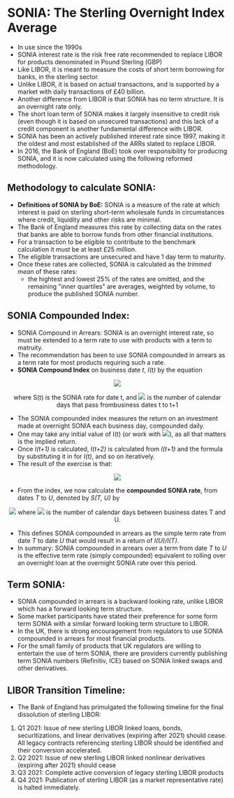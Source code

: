 # SONIA: The Sterling Overnight Index Average
- In use since the 1990s
- SONIA interest rate is the risk free rate recommended to replace LIBOR for products denominated in Pound Sterling (GBP)
- Like LIBOR, it is meant to measure the costs of short term borrowing for banks, in the sterling sector.
- Unlike LIBOR, it is based on actual transactions, and is supported by a market with daily transactions of £40 billion.
- Another difference from LIBOR is that SONIA has no term structure. It is an overnight rate only.
- The short loan term of SONIA makes it largely insensitive to credit risk (even though it is based on unsecured transactions) and this lack of a credit component is another fundamental difference with LIBOR.
- SONIA has been an actively published interest rate since 1997, making it the oldest and most established of the ARRs slated to replace LIBOR.
- In 2016, the Bank of England (BoE) took over responsibility for producing SONIA, and it is now calculated using the following reformed methodology.

## Methodology to calculate SONIA:
- __Definitions of SONIA by BoE:__ SONIA is a measure of the rate at which interest is paid on sterling short-term wholesale funds in circumstances where credit, liquidity and other risks are minimal.
- The Bank of England measures this rate by collecting data on the rates that banks are able to borrow funds from other financial institutions.
- For a transaction to be eligible to contribute to the benchmark calculation it must be at least £25 million.
- The eligible transactions are unsecured and have 1 day term to maturity.
- Once these rates are collected, SONIA is calculated as the _trimmed mean_ of these rates:
  - the hightest and lowest 25% of the rates are omitted, and the remaining "inner quartiles" are averages, weighted by volume, to produce the published SONIA number.


## SONIA Compounded Index:
- SONIA Compound in Arrears: SONIA is an overnight interest rate, so must be extended to a term rate to use with products with a term to matruity.
- The recommendation has been to use SONIA compounded in arrears as a term rate for most products requiring such a rate.
- __SONIA Compound Index__ on business date _t_, _I(t)_ by the equation

<p align="center">
<img src="https://render.githubusercontent.com/render/math?math=I(t %2B 1) = I(t) \times (1 %2B \frac{S(t) \tau(t)}{365})">
</p>
<p align="center">
where S(t) is the SONIA rate for date t, and <img src="https://render.githubusercontent.com/render/math?math=\tau(t)"> is the number of calendar days that pass frombusiness dates t to t+1
</p>

- The SONIA compounded index measures the return on an investment made at overnight SONIA each business day, compounded daily.
- One may take any initial value of I(t) (or work with <img src="https://render.githubusercontent.com/render/math?math=\frac{I(U)}{I(T)}">), as all that matters is the implied return.
- Once _I(t+1)_ is calculated, _I(t+2)_ is calculated from _I(t+1)_ and the formula by substituting it in for _I(t)_, and so on iteratively.
- The result of the exercise is that:


<p align="center">
<img src="https://render.githubusercontent.com/render/math?math=I(t %2B m) = I(t) \times (1 %2B \frac{S(t) \tau(t)}{365}) \times ... \times (1 %2B \frac{S(t %2B m -1) \tau(t %2B m - 1)}{365})">
</p>

- From the index, we now calculate the __compounded SONIA rate__, from dates _T_ to _U_, denoted by _S(T, U)_ by

<p align="center">
<img src="https://render.githubusercontent.com/render/math?math=S(T, U) = (\frac{I(U)}{I(T)} - 1) \times \frac{365}{d}">
  where <img src="https://render.githubusercontent.com/render/math?math=d"> is the number of calendar days between business dates T and U.
</p>

- This defines SONIA compounded in arrears as the simple term rate from date _T_ to date _U_ that would result in a return of _I(U)/I(T)_.
- In summary: SONIA compounded in arrears over a term from date _T_ to _U_ is the effective term rate (simply compounded) equivalent to rolling over an overnight loan at the overnight SONIA rate over this period.

## Term SONIA:
- SONIA compounded in arrears is a backward looking rate, unlike LIBOR which has a forward looking term structure.
- Some market participants have stated their preference for some form term SONIA with a similar forward looking term structure to LIBOR.
- In the UK, there is strong encouragement from regulators to use SONIA compounded in arrears for most financial products.
- For the small family of products that UK regulators are willing to entertain the use of term SONIA, there are providers currently publishing term SONIA numbers (Refinitiv, ICE) based on SONIA linked swaps and other derivatives.

## LIBOR Transition Timeline:
- The Bank of England has primulgated the following timeline for the final dissolution of sterling LIBOR:
<ol>
  <li>Q1 2021: Issue of new sterling LIBOR linked loans, bonds, securitizations, and linear derivatives (expiring after 2021) should cease. All legacy contracts referencing sterling LIBOR should be identified and their conversion accelerated.</li>
  <li>Q2 2021: Issue of new sterling LIBOR linked nonlinear derivatives (expiring after 2021) should cease</li>
  <li>Q3 2021: Complete active conversion of legacy sterling LIBOR products</li>
  <li>Q4 2021: Publication of sterling LIBOR (as a market representative rate) is halted immediately.</li>
  </ol>
